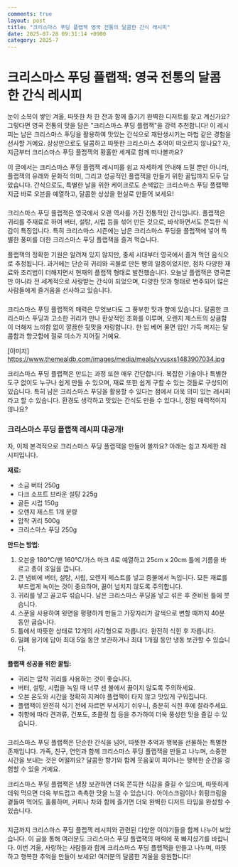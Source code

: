```yaml
---
comments: true
layout: post
title: "크리스마스 푸딩 플랩잭 영국 전통의 달콤한 간식 레시피"
date: 2025-07-28 09:31:14 +0900
category: 2025-7
---
```


# 크리스마스 푸딩 플랩잭: 영국 전통의 달콤한 간식 레시피

눈이 소복이 쌓인 겨울, 따뜻한 차 한 잔과 함께 즐기기 완벽한 디저트를 찾고 계신가요? 그렇다면 영국 전통의 맛을 담은 "크리스마스 푸딩 플랩잭"을 강력 추천합니다! 이 레시피는 남은 크리스마스 푸딩을 활용하여 맛있는 간식으로 재탄생시키는 마법 같은 경험을 선사할 거예요. 상상만으로도 달콤하고 따뜻한 크리스마스 추억이 떠오르지 않나요? 자, 지금부터 크리스마스 푸딩 플랩잭의 황홀한 세계로 함께 떠나볼까요?

이 글에서는 크리스마스 푸딩 플랩잭 레시피를 쉽고 자세하게 안내해 드릴 뿐만 아니라, 플랩잭의 유래와 문화적 의미, 그리고 성공적인 플랩잭을 만들기 위한 꿀팁까지 모두 담았습니다. 간식으로도, 특별한 날을 위한 케이크로도 손색없는 크리스마스 푸딩 플랩잭! 지금 바로 오븐을 예열하고, 달콤한 상상을 현실로 만들어 보세요!

###

크리스마스 푸딩 플랩잭은 영국에서 오랜 역사를 가진 전통적인 간식입니다. 플랩잭은 귀리를 주재료로 하여 버터, 설탕, 시럽 등을 섞어 만든 것으로, 바삭하면서도 쫀득한 식감이 특징입니다. 특히 크리스마스 시즌에는 남은 크리스마스 푸딩을 플랩잭에 넣어 특별한 풍미를 더한 크리스마스 푸딩 플랩잭을 즐겨 먹습니다.

플랩잭의 정확한 기원은 알려져 있지 않지만, 중세 시대부터 영국에서 즐겨 먹던 음식으로 추정됩니다. 과거에는 단순히 귀리와 곡물로 만든 빵의 일종이었지만, 점차 다양한 재료와 조리법이 더해지면서 현재의 플랩잭 형태로 발전했습니다. 오늘날 플랩잭은 영국뿐만 아니라 전 세계적으로 사랑받는 간식이 되었으며, 다양한 맛과 형태로 변주되어 많은 사람들에게 즐거움을 선사하고 있습니다.

###

크리스마스 푸딩 플랩잭의 매력은 무엇보다도 그 풍부한 맛과 향에 있습니다. 달콤한 크리스마스 푸딩과 고소한 귀리가 만나 환상적인 조화를 이루며, 오렌지 제스트의 상큼함이 더해져 느끼함 없이 깔끔한 뒷맛을 자랑합니다. 한 입 베어 물면 입안 가득 퍼지는 달콤함과 향긋함에 절로 미소가 지어질 거예요.

[이미지]
https://www.themealdb.com/images/media/meals/vvusxs1483907034.jpg

크리스마스 푸딩 플랩잭은 만드는 과정 또한 매우 간단합니다. 복잡한 기술이나 특별한 도구 없이도 누구나 쉽게 만들 수 있으며, 재료 또한 쉽게 구할 수 있는 것들로 구성되어 있습니다. 특히 남은 크리스마스 푸딩을 활용할 수 있다는 점에서 더욱 의미 있는 레시피라고 할 수 있습니다. 환경도 생각하고 맛있는 간식도 만들 수 있다니, 정말 매력적이지 않나요?

### 크리스마스 푸딩 플랩잭 레시피 대공개!

자, 이제 본격적으로 크리스마스 푸딩 플랩잭을 만들어 볼까요? 아래는 쉽고 자세한 레시피입니다.

**재료:**

*   소금 버터 250g
*   다크 소프트 브라운 설탕 225g
*   골든 시럽 150g
*   오렌지 제스트 1개 분량
*   압착 귀리 500g
*   크리스마스 푸딩 250g

**만드는 방법:**

1.  오븐을 180°C/팬 160°C/가스 마크 4로 예열하고 25cm x 20cm 틀에 기름을 바르고 종이 호일을 깝니다.
2.  큰 냄비에 버터, 설탕, 시럽, 오렌지 제스트를 넣고 중불에서 녹입니다. 모든 재료를 부드럽게 녹이는 것이 중요하며, 끓어 넘치지 않도록 주의합니다.
3.  귀리를 넣고 골고루 섞습니다. 남은 크리스마스 푸딩을 넣고 섞은 후 준비된 틀에 붓습니다.
4.  스푼을 사용하여 윗면을 평평하게 만들고 가장자리가 갈색으로 변할 때까지 40분 동안 굽습니다.
5.  틀에서 따뜻한 상태로 12개의 사각형으로 자릅니다. 완전히 식힌 후 자릅니다.
6.  밀폐 용기에 담아 최대 5일 동안 보관하거나 최대 1개월 동안 냉동 보관할 수 있습니다.

**플랩잭 성공을 위한 꿀팁:**

*   귀리는 압착 귀리를 사용하는 것이 좋습니다.
*   버터, 설탕, 시럽을 녹일 때 너무 센 불에서 끓이지 않도록 주의하세요.
*   오븐 온도와 시간을 정확히 지켜야 플랩잭이 타지 않고 맛있게 구워집니다.
*   플랩잭이 완전히 식기 전에 자르면 부서지기 쉬우니, 충분히 식힌 후에 잘라주세요.
*   취향에 따라 견과류, 건포도, 초콜릿 칩 등을 추가하여 더욱 풍성한 맛을 즐길 수 있습니다.

###

크리스마스 푸딩 플랩잭은 단순한 간식을 넘어, 따뜻한 추억과 행복을 선물하는 특별한 존재입니다. 가족, 친구, 연인과 함께 크리스마스 푸딩 플랩잭을 만들고 나누며, 소중한 시간을 보내는 것은 어떨까요? 달콤한 향기와 함께 웃음꽃이 피어나는 행복한 순간을 경험할 수 있을 거예요.

크리스마스 푸딩 플랩잭은 냉장 보관하면 더욱 쫀득한 식감을 즐길 수 있으며, 따뜻하게 데워 먹으면 더욱 부드럽고 촉촉한 맛을 느낄 수 있습니다. 아이스크림이나 휘핑크림을 곁들여 먹어도 훌륭하며, 커피나 차와 함께 즐기면 더욱 완벽한 디저트 타임을 완성할 수 있습니다.

###

지금까지 크리스마스 푸딩 플랩잭 레시피와 관련된 다양한 이야기들을 함께 나누어 보았습니다. 이 글을 통해 여러분도 크리스마스 푸딩 플랩잭의 매력에 푹 빠지셨기를 바랍니다. 이번 겨울, 사랑하는 사람들과 함께 크리스마스 푸딩 플랩잭을 만들고 나누며, 따뜻하고 행복한 추억을 만들어 보세요! 여러분의 달콤한 겨울을 응원합니다!